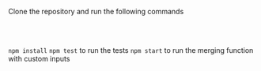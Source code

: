 Clone the repository and run the following commands

</br></br>


`npm install`
`npm test` to run the tests
`npm start` to run the merging function with custom inputs